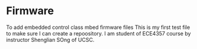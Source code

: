 # Firmware
To add embedded control class mbed firmware files
This is my first test file to make sure I can create a repoository. I am student of ECE4357 course by instructor Shenglian SOng of UCSC.
